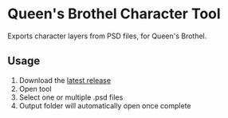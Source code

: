 # Queen's Brothel Character Tool

Exports character layers from PSD files, for Queen's Brothel.

## Usage

1. Download the [latest release](https://github.com/DPMakerQB/queens-brothel-character-tool/releases)
2. Open tool
3. Select one or multiple .psd files
4. Output folder will automatically open once complete
